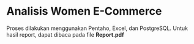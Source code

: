 # Analisis Women E-Commerce

Proses dilakukan menggunakan Pentaho, Excel, dan PostgreSQL. Untuk hasil report, dapat dibaca pada file **Report.pdf**